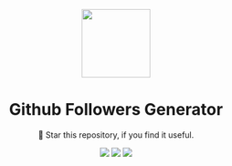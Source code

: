 <p align="center">
 <img width="120px" src="https://raw.githubusercontent.com/arjun-ms/sat-hack-night/main/src/assets/resume-and-cv.png" />
</p>

<h1 align="center">Github Followers Generator</h1>

<p align="center"> 🌟 Star this repository, if you find it useful.</p> 
<div align="center">
<img src="https://img.shields.io/github/forks/arjun-ms/sat-hack-night?style=social" />
<img src="https://img.shields.io/github/stars/arjun-ms/sat-hack-night?style=social" />
<img src="https://img.shields.io/github/watchers/arjun-ms/sat-hack-night?style=social" />
</div>

<br />
